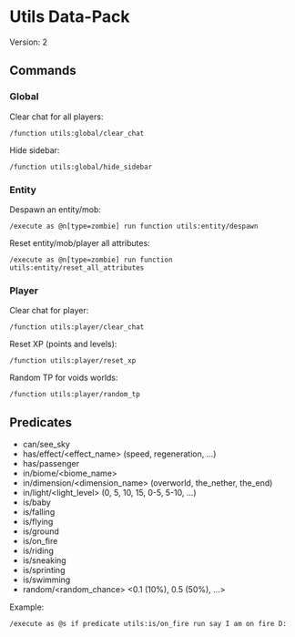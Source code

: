 # Utils Data-Pack

Version: 2

## Commands

### Global

Clear chat for all players:

```
/function utils:global/clear_chat
```

Hide sidebar:

```
/function utils:global/hide_sidebar
```

### Entity

Despawn an entity/mob:

```
/execute as @n[type=zombie] run function utils:entity/despawn
```

Reset entity/mob/player all attributes:

```
/execute as @n[type=zombie] run function utils:entity/reset_all_attributes
```

### Player

Clear chat for player:

```
/function utils:player/clear_chat
```

Reset XP (points and levels):

```
/function utils:player/reset_xp
```

Random TP for voids worlds:

```
/function utils:player/random_tp
```

## Predicates

- can/see_sky
- has/effect/<effect_name> (speed, regeneration, ...)
- has/passenger
- in/biome/<biome_name>
- in/dimension/<dimension_name> (overworld, the_nether, the_end)
- in/light/<light_level> (0, 5, 10, 15, 0-5, 5-10, ...)
- is/baby
- is/falling
- is/flying
- is/ground
- is/on_fire
- is/riding
- is/sneaking
- is/sprinting
- is/swimming
- random/<random_chance> <0.1 (10%), 0.5 (50%), ...>

Example:

```
/execute as @s if predicate utils:is/on_fire run say I am on fire D:
```